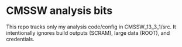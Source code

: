 # CMSSW analysis bits

This repo tracks only my analysis code/config in CMSSW_13_3_1/src.
It intentionally ignores build outputs (SCRAM), large data (ROOT), and credentials.
